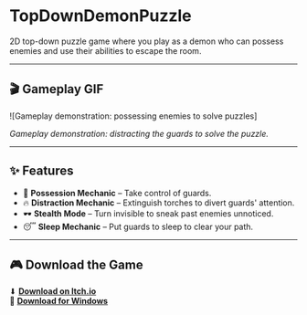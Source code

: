 # TopDownDemonPuzzle

2D top-down puzzle game where you play as a demon who can possess enemies and use their abilities to escape the room.

---

## 🎬 Gameplay GIF

![Gameplay demonstration: possessing enemies to solve puzzles]

*Gameplay demonstration: distracting the guards to solve the puzzle.*

---

## ✨ Features

- 🏰 **Possession Mechanic** – Take control of guards.
- 🔥 **Distraction Mechanic** – Extinguish torches to divert guards' attention.
- 🕶️ **Stealth Mode** – Turn invisible to sneak past enemies unnoticed.
- 😴 **Sleep Mechanic** – Put guards to sleep to clear your path.

---

## 🎮 Download the Game

⬇ **[Download on Itch.io](https://твоя-ссылка.itch.io/)**  
💾 **[Download for Windows](https://ссылка-на-архив.zip)**
